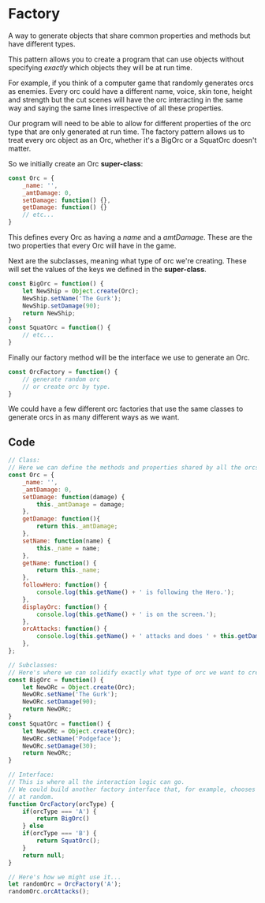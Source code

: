 # Factory

A way to generate objects that share common properties and methods but have different types.

This pattern allows you to create a program that can use objects without specifying *exactly* which objects they will be at run time.

For example, if you think of a computer game that randomly generates orcs as enemies. Every orc could have a different name, voice, skin tone, height and strength but the cut scenes will have the orc interacting in the same way and saying the same lines irrespective of all these properties.

Our program will need to be able to allow for different properties of the orc type that are only generated at run time. The factory pattern allows us to treat every orc object as an Orc, whether it's a BigOrc or a SquatOrc doesn't matter.

So we initially create an Orc **super-class**:

```js
const Orc = {
    _name: '',
    _amtDamage: 0,
    setDamage: function() {},
    getDamage: function() {}
    // etc...
}
```

This defines every Orc as having a *name* and a *amtDamage*. These are the two properties that every Orc will have in the game.

Next are the subclasses, meaning what type of orc we're creating. These will set the values of the keys we defined in the **super-class**.

```js
const BigOrc = function() {
    let NewShip = Object.create(Orc);
    NewShip.setName('The Gurk');
    NewShip.setDamage(90);
    return NewShip;
}
const SquatOrc = function() {
    // etc...
}
```

Finally our factory method will be the interface we use to generate an Orc.

```js
const OrcFactory = function() {
    // generate random orc
    // or create orc by type.
}
```

We could have a few different orc factories that use the same classes to generate orcs in as many different ways as we want.

## Code

```js
// Class:
// Here we can define the methods and properties shared by all the orcs
const Orc = {
    _name: '',
    _amtDamage: 0,
    setDamage: function(damage) {
        this._amtDamage = damage;
    },
    getDamage: function(){
        return this._amtDamage;
    },
    setName: function(name) {
        this._name = name;
    },
    getName: function() {
        return this._name;
    },
    followHero: function() {
        console.log(this.getName() + ' is following the Hero.');
    },
    displayOrc: function() {
        console.log(this.getName() + ' is on the screen.');
    },
    orcAttacks: function() {
        console.log(this.getName() + ' attacks and does ' + this.getDamage() + ' to the Hero.');
    },
};

// Subclasses:
// Here's where we can solidify exactly what type of orc we want to create.
const BigOrc = function() {
    let NewORc = Object.create(Orc);
    NewORc.setName('The Gurk');
    NewORc.setDamage(90);
    return NewORc;
}
const SquatOrc = function() {
    let NewORc = Object.create(Orc);
    NewORc.setName('Podgeface');
    NewORc.setDamage(30);
    return NewORc;
}

// Interface:
// This is where all the interaction logic can go.
// We could build another factory interface that, for example, chooses an orc
// at random.
function OrcFactory(orcType) {
    if(orcType === 'A') {
        return BigOrc()
    } else 
    if(orcType === 'B') {
        return SquatOrc();
    }
    return null;
}

// Here's how we might use it...
let randomOrc = OrcFactory('A');
randomOrc.orcAttacks();
```
